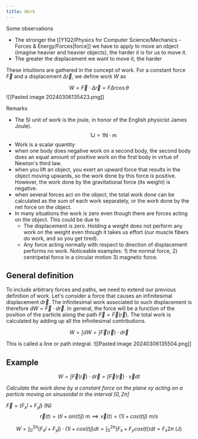 ```yaml
---
title: Work
---
```


Some observations
- The stronger the [[Y1Q2/Physics for Computer Science/Mechanics - Forces & Energy/Forces|force]] we have to apply to move an object (imagine heavier and heavier objects), the harder it is for us to move it.
- The greater the displacement we want to move it, the harder

These intuitions are gathered in the concept of work.
For a constant force $\vec F$ and a displacement $\Delta\vec r$, we define work $W$ as

$$W=\vec F\cdot \Delta\vec r=F\Delta r\cos\theta$$
![[Pasted image 20240306135423.png]]

Remarks
- The SI unit of work is the joule, in honor of the English physicist James Joule). $$1 \mathrm{J}=1 \mathrm{N} \cdot \mathrm{m}$$
- Work is a scalar quantity
- when one body does negative work on a second body, the second body does an equal amount of positive work on the first body in virtue of Newton's third law.
- when you lift an object, you exert an upward force that results in the object moving upwards, so the work done by this force is positive. However, the work done by the gravitational force (its weight) is negative.
- when several forces act on the object, the total work done can be calculated as the sum of each work separately, or the work done by the net force on the object.
- In many situations the work is zero even though there are forces acting on the object. This could be due to
    - The displacement is zero. Holding a weight does not perform any work on the weight even though it takes us effort (our muscle fibers do work, and so you get tired).
    - Any force acting normally with respect to direction of displacement performs no work. Noticeable examples: 1) the normal force, 2) centripetal force in a circular motion 3) magnetic force.

## General definition

To include arbitrary forces and paths, we need to extend our previous definition of work. Let's consider a force that causes an infinitesimal displacement $d\vec r$. The infinitesimal work associated to such displacement is therefore $dW=\vec F\cdot d\vec r$. In general, the force will be a function of the position of the particle along the path $\vec F=\vec F(\vec r)$. The total work is calculated by adding up all the infinitesimal contributions.

$$W=\int dW=\int \vec F(\vec r)\cdot d\vec r$$

This is called a line or path integral.
![[Pasted image 20240306135504.png]]

## Example

$$W=\int \vec F(\vec r)\cdot d\vec r=\int \vec F(\vec r)\cdot \vec v dt$$

*Calculate the work done by a constant force on the plane xy acting on a particle moving on sinusoidal in the interval $[0,2\pi]$*

$\vec F=(F_x\hat i +F_y\hat j) \text{ (N)}$
$$\vec r(t)=(t\hat i+sin(t)\hat j) \text{ m} \implies \vec v(t)=(1\hat i+cos(t)\hat j)\text{ m/s}$$

$$W=\int_0^{2\pi} (F_x\hat i +F_y\hat j)\cdot (1\hat i+cos(t)\hat j) dt=\int_0^{2\pi} (F_x+F_ycos(t))dt=F_x2\pi \text{ (J)}$$
